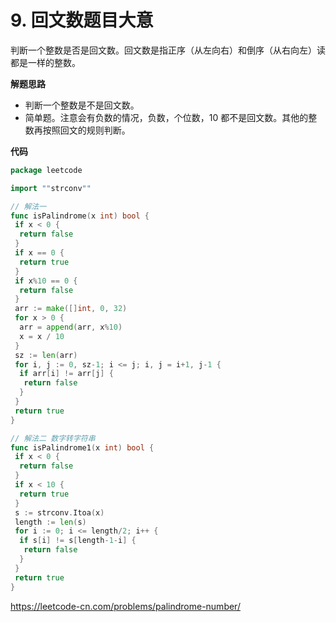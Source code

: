 # 9. 回文数**题目大意** 

判断一个整数是否是回文数。回文数是指正序（从左向右）和倒序（从右向左）读都是一样的整数。

**解题思路** 

- 判断一个整数是不是回文数。
- 简单题。注意会有负数的情况，负数，个位数，10 都不是回文数。其他的整数再按照回文的规则判断。

**代码** 

```go
package leetcode

import ""strconv""

// 解法一
func isPalindrome(x int) bool {
 if x < 0 {
  return false
 }
 if x == 0 {
  return true
 }
 if x%10 == 0 {
  return false
 }
 arr := make([]int, 0, 32)
 for x > 0 {
  arr = append(arr, x%10)
  x = x / 10
 }
 sz := len(arr)
 for i, j := 0, sz-1; i <= j; i, j = i+1, j-1 {
  if arr[i] != arr[j] {
   return false
  }
 }
 return true
}

// 解法二 数字转字符串
func isPalindrome1(x int) bool {
 if x < 0 {
  return false
 }
 if x < 10 {
  return true
 }
 s := strconv.Itoa(x)
 length := len(s)
 for i := 0; i <= length/2; i++ {
  if s[i] != s[length-1-i] {
   return false
  }
 }
 return true
}
```

https://leetcode-cn.com/problems/palindrome-number/